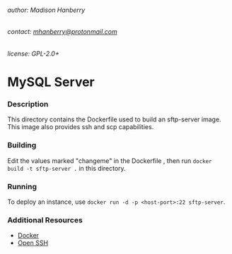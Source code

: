 ###### author: Madison Hanberry
###### contact: mhanberry@protonmail.com
###### license: GPL-2.0+
# MySQL Server
### Description
This directory contains the Dockerfile used to build an sftp-server image. This image also provides ssh and scp capabilities.
### Building
Edit the values marked "changeme" in the Dockerfile , then run `docker build -t sftp-server .` in this directory.
### Running
To deploy an instance, use `docker run -d -p <host-port>:22 sftp-server`.
### Additional Resources
* [Docker](https://www.docker.com)
* [Open SSH](https://www.openssh.com)
